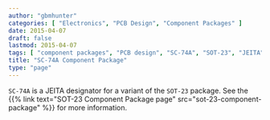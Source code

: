 ```yaml
---
author: "gbmhunter"
categories: [ "Electronics", "PCB Design", "Component Packages" ]
date: 2015-04-07
draft: false
lastmod: 2015-04-07
tags: [ "component packages", "PCB design", "SC-74A", "SOT-23", "JEITA" ]
title: "SC-74A Component Package"
type: "page"
---
```


`SC-74A` is a JEITA designator for a variant of the `SOT-23` package. See the {{% link text="SOT-23 Component Package page" src="sot-23-component-package" %}} for more information.
